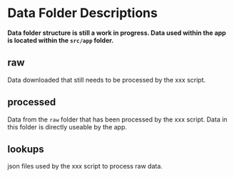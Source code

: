 # Data Folder Descriptions

**Data folder structure is still a work in progress. Data used within the app is located within the `src/app` folder.**

## raw

Data downloaded that still needs to be processed by the xxx script.

## processed

Data from the `raw` folder that has been processed by the xxx script. Data in this folder is directly useable by the app.

## lookups

json files used by the xxx script to process raw data.